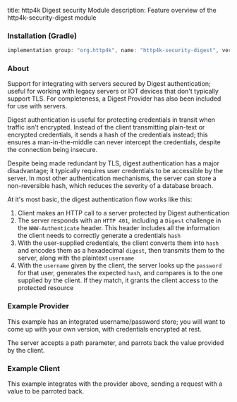title: http4k Digest security Module
description: Feature overview of the http4k-security-digest module

### Installation (Gradle)

```groovy
implementation group: "org.http4k", name: "http4k-security-digest", version: "4.38.0.1"
```

### About

Support for integrating with servers secured by Digest authentication; useful for working with legacy
servers or IOT devices that don't typically support TLS.  For completeness, a Digest Provider has also been included for use with servers.

Digest authentication is useful for protecting credentials in transit when traffic isn't encrypted.
Instead of the client transmitting plain-text or encrypted credentials, it sends a hash of the credentials instead; this ensures
a man-in-the-middle can never intercept the credentials, despite the connection being insecure.

Despite being made redundant by TLS, digest authentication has a major disadvantage; it typically requires user credentials
to be accessible by the server.  In most other authentication mechanisms, the server can store a non-reversible hash, which reduces the severity of a database breach.

At it's most basic, the digest authentication flow works like this:

1. Client makes an HTTP call to a server protected by Digest authentication
2. The server responds with an `HTTP 401`, including a `Digest` challenge in the `WWW-Authenticate` header.
This header includes all the information the client needs to correctly generate a credentials `hash`
3. With the user-supplied credentials, the client converts them into `hash` and encodes them as a hexadecimal `digest`,
then transmits them to the server, along with the plaintext `username`
4. With the `username` given by the client, the server looks up the `password` for that user, generates the expected `hash`,
   and compares is to the one supplied by the client.  If they match, it grants the client access to the protected resource


### Example Provider [<img class="octocat"/>](https://github.com/http4k/http4k/blob/master/src/docs/guide/reference/digest/example_provider_digest.kt)

This example has an integrated username/password store; you will want to come up with your own version, with credentials encrypted at rest.

The server accepts a path parameter, and parrots back the value provided by the client.

<script src="https://gist-it.appspot.com/https://github.com/http4k/http4k/blob/master/src/docs/guide/reference/digest/example_provider_digest.kt"></script>

### Example Client  [<img class="octocat"/>](https://github.com/http4k/http4k/blob/master/src/docs/guide/reference/digest/example_client_digest.kt)

This example integrates with the provider above, sending a request with a value to be parroted back.

<script src="https://gist-it.appspot.com/https://github.com/http4k/http4k/blob/master/src/docs/guide/reference/digest/example_client_digest.kt"></script>
